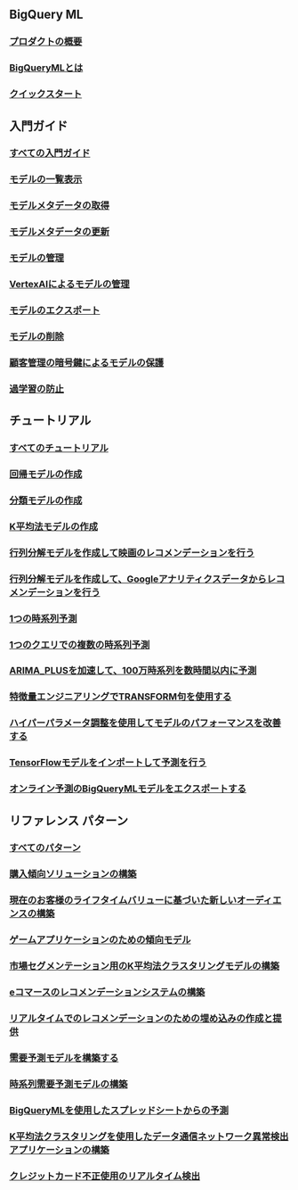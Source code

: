 ## BigQuery ML
### [プロダクトの概要](https://cloud.google.com/bigquery/?tab=tab2#key-features)
### [BigQueryMLとは](https://cloud.google.com/bigquery-ml/docs/introduction)
### [クイックスタート](https://cloud.google.com/bigquery-ml/docs/create-machine-learning-model)
## 入門ガイド
### [すべての入門ガイド](https://cloud.google.com/bigquery-ml/docs/how-to)
### [モデルの一覧表示](https://cloud.google.com/bigquery-ml/docs/listing-models)
### [モデルメタデータの取得](https://cloud.google.com/bigquery-ml/docs/getting-model-metadata)
### [モデルメタデータの更新](https://cloud.google.com/bigquery-ml/docs/updating-model-metadata)
### [モデルの管理](https://cloud.google.com/bigquery-ml/docs/managing-models)
### [VertexAIによるモデルの管理](https://cloud.google.com/bigquery-ml/docs/managing-models-vertex)
### [モデルのエクスポート](https://cloud.google.com/bigquery-ml/docs/exporting-models)
### [モデルの削除](https://cloud.google.com/bigquery-ml/docs/deleting-models)
### [顧客管理の暗号鍵によるモデルの保護](https://cloud.google.com/bigquery-ml/docs/customer-managed-encryption-key)
### [過学習の防止](https://cloud.google.com/bigquery-ml/docs/preventing-overfitting)
## チュートリアル
### [すべてのチュートリアル](https://cloud.google.com/bigquery-ml/docs/tutorials)
### [回帰モデルの作成](https://cloud.google.com/bigquery-ml/docs/linear-regression-tutorial)
### [分類モデルの作成](https://cloud.google.com/bigquery-ml/docs/logistic-regression-prediction)
### [K平均法モデルの作成](https://cloud.google.com/bigquery-ml/docs/kmeans-tutorial)
### [行列分解モデルを作成して映画のレコメンデーションを行う](https://cloud.google.com/bigquery-ml/docs/bigqueryml-mf-explicit-tutorial)
### [行列分解モデルを作成して、Googleアナリティクスデータからレコメンデーションを行う](https://cloud.google.com/bigquery-ml/docs/bigqueryml-mf-implicit-tutorial)
### [1つの時系列予測](https://cloud.google.com/bigquery-ml/docs/arima-single-time-series-forecasting-tutorial)
### [1つのクエリでの複数の時系列予測](https://cloud.google.com/bigquery-ml/docs/arima-multiple-time-series-forecasting-tutorial)
### [ARIMA_PLUSを加速して、100万時系列を数時間以内に予測](https://cloud.google.com/bigquery-ml/docs/arima-speed-up-tutorial)
### [特徴量エンジニアリングでTRANSFORM句を使用する](https://cloud.google.com/bigquery-ml/docs/bigqueryml-transform)
### [ハイパーパラメータ調整を使用してモデルのパフォーマンスを改善する](https://cloud.google.com/bigquery-ml/docs/hyperparameter-tuning-tutorial)
### [TensorFlowモデルをインポートして予測を行う](https://cloud.google.com/bigquery-ml/docs/making-predictions-with-imported-tensorflow-models)
### [オンライン予測のBigQueryMLモデルをエクスポートする](https://cloud.google.com/bigquery-ml/docs/export-model-tutorial)
## リファレンス パターン
### [すべてのパターン](https://cloud.google.com/bigquery-ml/docs/analytics-reference-patterns)
### [購入傾向ソリューションの構築](https://cloud.google.com/architecture/reference-patterns/overview#building-a-propensity-to-purchase-solution)
### [現在のお客様のライフタイムバリューに基づいた新しいオーディエンスの構築](https://cloud.google.com/architecture/reference-patterns/overview#building-new-audiences-based-on-current-customer-lifetime-value)
### [ゲームアプリケーションのための傾向モデル](https://cloud.google.com/architecture/reference-patterns/overview#propensity-modeling-for-gaming-applications)
### [市場セグメンテーション用のK平均法クラスタリングモデルの構築](https://cloud.google.com/architecture/reference-patterns/overview#building-a-k-means-clustering-model-for-market-segmentation)
### [eコマースのレコメンデーションシステムの構築](https://cloud.google.com/architecture/reference-patterns/overview#building-an-e-commerce-recommendation-system)
### [リアルタイムでのレコメンデーションのための埋め込みの作成と提供](https://cloud.google.com/architecture/reference-patterns/overview#creating-and-serving-embeddings-for-near-real-time-recommendations)
### [需要予測モデルを構築する](https://cloud.google.com/architecture/reference-patterns/overview#building-a-demand-forecasting-model)
### [時系列需要予測モデルの構築](https://cloud.google.com/architecture/reference-patterns/overview#building-a-time-series-demand-forecasting-model)
### [BigQueryMLを使用したスプレッドシートからの予測](https://cloud.google.com/architecture/reference-patterns/overview#forecasting-from-sheets-using-bigquery-ml)
### [K平均法クラスタリングを使用したデータ通信ネットワーク異常検出アプリケーションの構築](https://cloud.google.com/architecture/reference-patterns/overview#building-a-telecom-network-anomaly-detection-application-using-k-means-clustering)
### [クレジットカード不正使用のリアルタイム検出](https://cloud.google.com/architecture/reference-patterns/overview#real-time-credit-card-fraud-detection)